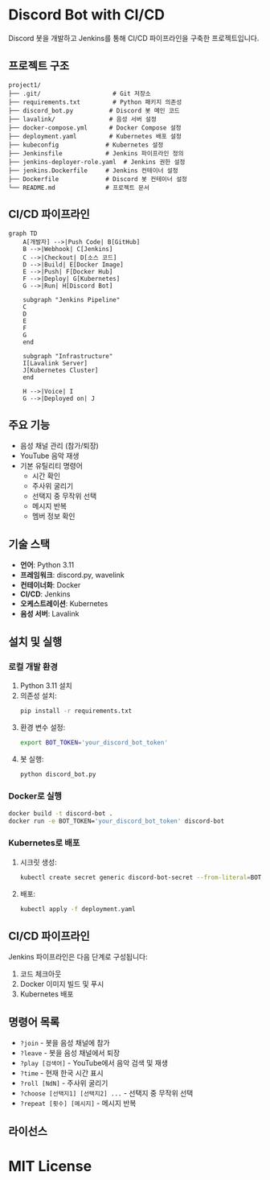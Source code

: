 # Discord Bot with CI/CD

Discord 봇을 개발하고 Jenkins를 통해 CI/CD 파이프라인을 구축한 프로젝트입니다.

## 프로젝트 구조

```
project1/
├── .git/                    # Git 저장소
├── requirements.txt         # Python 패키지 의존성
├── discord_bot.py          # Discord 봇 메인 코드
├── lavalink/               # 음성 서버 설정
├── docker-compose.yml      # Docker Compose 설정
├── deployment.yaml         # Kubernetes 배포 설정
├── kubeconfig             # Kubernetes 설정
├── Jenkinsfile            # Jenkins 파이프라인 정의
├── jenkins-deployer-role.yaml  # Jenkins 권한 설정
├── jenkins.Dockerfile     # Jenkins 컨테이너 설정
├── Dockerfile             # Discord 봇 컨테이너 설정
└── README.md              # 프로젝트 문서
```

## CI/CD 파이프라인

```mermaid
graph TD
    A[개발자] -->|Push Code| B[GitHub]
    B -->|Webhook| C[Jenkins]
    C -->|Checkout| D[소스 코드]
    D -->|Build| E[Docker Image]
    E -->|Push| F[Docker Hub]
    F -->|Deploy| G[Kubernetes]
    G -->|Run| H[Discord Bot]
    
    subgraph "Jenkins Pipeline"
    C
    D
    E
    F
    G
    end
    
    subgraph "Infrastructure"
    I[Lavalink Server]
    J[Kubernetes Cluster]
    end
    
    H -->|Voice| I
    G -->|Deployed on| J
```

## 주요 기능

- 음성 채널 관리 (참가/퇴장)
- YouTube 음악 재생
- 기본 유틸리티 명령어
  - 시간 확인
  - 주사위 굴리기
  - 선택지 중 무작위 선택
  - 메시지 반복
  - 멤버 정보 확인

## 기술 스택

- **언어**: Python 3.11
- **프레임워크**: discord.py, wavelink
- **컨테이너화**: Docker
- **CI/CD**: Jenkins
- **오케스트레이션**: Kubernetes
- **음성 서버**: Lavalink

## 설치 및 실행

### 로컬 개발 환경

1. Python 3.11 설치
2. 의존성 설치:
   ```bash
   pip install -r requirements.txt
   ```
3. 환경 변수 설정:
   ```bash
   export BOT_TOKEN='your_discord_bot_token'
   ```
4. 봇 실행:
   ```bash
   python discord_bot.py
   ```

### Docker로 실행

```bash
docker build -t discord-bot .
docker run -e BOT_TOKEN='your_discord_bot_token' discord-bot
```

### Kubernetes로 배포

1. 시크릿 생성:
   ```bash
   kubectl create secret generic discord-bot-secret --from-literal=BOT_TOKEN='your_discord_bot_token'
   ```

2. 배포:
   ```bash
   kubectl apply -f deployment.yaml
   ```

## CI/CD 파이프라인

Jenkins 파이프라인은 다음 단계로 구성됩니다:

1. 코드 체크아웃
2. Docker 이미지 빌드 및 푸시
3. Kubernetes 배포

## 명령어 목록

- `?join` - 봇을 음성 채널에 참가
- `?leave` - 봇을 음성 채널에서 퇴장
- `?play [검색어]` - YouTube에서 음악 검색 및 재생
- `?time` - 현재 한국 시간 표시
- `?roll [NdN]` - 주사위 굴리기
- `?choose [선택지1] [선택지2] ...` - 선택지 중 무작위 선택
- `?repeat [횟수] [메시지]` - 메시지 반복

## 라이선스

MIT License
=======
